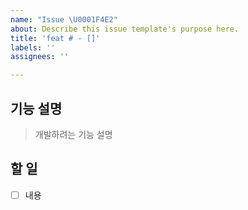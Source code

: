 ```yaml
---
name: "Issue \U0001F4E2"
about: Describe this issue template's purpose here.
title: 'feat # - []'
labels: ''
assignees: ''

---
```


## 기능 설명
> 개발하려는 기능 설명

## 할 일
- [ ] 내용
